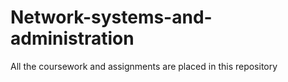 # Network-systems-and-administration
All the coursework and assignments are placed in this repository
